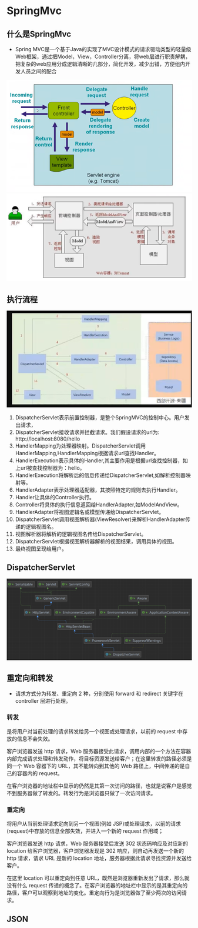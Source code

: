 # SpringMvc

## 什么是SpringMvc

* Spring MVC是一个基于Java的实现了MVC设计模式的请求驱动类型的轻量级Web框架，通过把Model，View，Controller分离，将web层进行职责解耦，把复杂的web应用分成逻辑清晰的几部分，简化开发，减少出错，方便组内开发人员之间的配合

![](img/2022-05-23-16-02-08.png)
![](img/2022-05-23-16-03-54.png)

## 执行流程

![](img/2022-05-23-17-15-39.png)

1. DispatcherServlet表示前置控制器，是整个SpringMVC的控制中心。用户发出请求，
2. DispatcherServlet接收请求并拦截请求。我们假设请求的url为: http://localhost:8080/hello
3. HandlerMapping为处理器映射。DispatcherServlet调用HandlerMapping,HandlerMapping根据请求url查找Handler。
4. HandlerExecution表示具体的Handler,其主要作用是根据url查找控制器，如上url被查找控制器为：hello。
5. HandlerExecution将解析后的信息传递给DispatcherServlet,如解析控制器映射等。
6. HandlerAdapter表示处理器适配器，其按照特定的规则去执行Handler。
7. Handler让具体的Controller执行。
8. Controller将具体的执行信息返回给HandlerAdapter,如ModelAndView。
9. HandlerAdapter将视图逻辑名或模型传递给DispatcherServlet。
10. DispatcherServlet调用视图解析器(ViewResolver)来解析HandlerAdapter传递的逻辑视图名。
11. 视图解析器将解析的逻辑视图名传给DispatcherServlet。
12. DispatcherServlet根据视图解析器解析的视图结果，调用具体的视图。
13. 最终视图呈现给用户。


## DispatcherServlet
![](img/2022-05-23-15-15-52.png)


## 重定向和转发

* 请求方式分为转发、重定向 2 种，分别使用 forward 和 redirect 关键字在 controller 层进行处理。

### 转发
    
是将用户对当前处理的请求转发给另一个视图或处理请求，以前的 request 中存放的信息不会失效。

客户浏览器发送 http 请求，Web 服务器接受此请求，调用内部的一个方法在容器内部完成请求处理和转发动作，将目标资源发送给客户；在这里转发的路径必须是同一个 Web 容器下的 URL，其不能转向到其他的 Web 路径上，中间传递的是自己的容器内的 request。

在客户浏览器的地址栏中显示的仍然是其第一次访问的路径，也就是说客户是感觉不到服务器做了转发的。转发行为是浏览器只做了一次访问请求。

### 重定向
    
将用户从当前处理请求定向到另一个视图(例如 JSP)或处理请求，以前的请求(request)中存放的信息全部失效，并进入一个新的 request 作用域；

客户浏览器发送 http 请求，Web 服务器接受后发送 302 状态码响应及对应新的 location 给客户浏览器，客户浏览器发现是 302 响应，则自动再发送一个新的 http 请求，请求 URL 是新的 location 地址，服务器根据此请求寻找资源并发送给客户。

在这里 location 可以重定向到任意 URL，既然是浏览器重新发出了请求，那么就没有什么 request 传递的概念了。在客户浏览器的地址栏中显示的是其重定向的路径，客户可以观察到地址的变化。重定向行为是浏览器做了至少两次的访问请求。


## JSON
